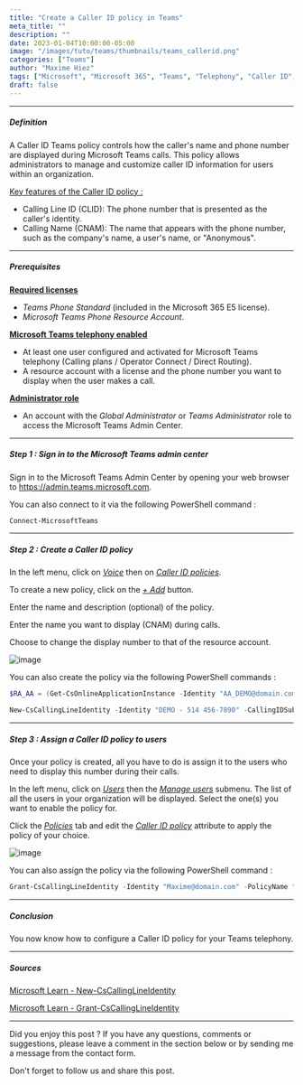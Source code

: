 ```yaml
---
title: "Create a Caller ID policy in Teams"
meta_title: ""
description: ""
date: 2023-01-04T10:00:00-05:00
image: "/images/tuto/teams/thumbnails/teams_callerid.png"
categories: ["Teams"]
author: "Maxime Hiez"
tags: ["Microsoft", "Microsoft 365", "Teams", "Telephony", "Caller ID", "Direct Routing", "Calling Plan", "Operator Connect", "PowerShell"]
draft: false
---
```

---

##### Definition
A Caller ID Teams policy controls how the caller's name and phone number are displayed during Microsoft Teams calls. This policy allows administrators to manage and customize caller ID information for users within an organization.

<u>Key features of the Caller ID policy :</u>
- Calling Line ID (CLID): The phone number that is presented as the caller's identity.
- Calling Name (CNAM): The name that appears with the phone number, such as the company's name, a user's name, or "Anonymous".

---

##### Prerequisites
**<u>Required licenses</u>**
- *Teams Phone Standard* (included in the Microsoft 365 E5 license).
- *Microsoft Teams Phone Resource Account*.

**<u>Microsoft Teams telephony enabled</u>**
- At least one user configured and activated for Microsoft Teams telephony (Calling plans / Operator Connect / Direct Routing).
- A resource account with a license and the phone number you want to display when the user makes a call.

**<u>Administrator role</u>**
- An account with the *Global Administrator* or *Teams Administrator* role to access the Microsoft Teams Admin Center.

---

##### Step 1 : Sign in to the Microsoft Teams admin center
Sign in to the Microsoft Teams Admin Center by opening your web browser to https://admin.teams.microsoft.com.

You can also connect to it via the following PowerShell command :
```powershell
Connect-MicrosoftTeams
```

---

##### Step 2 : Create a Caller ID policy
In the left menu, click on *<u>Voice</u>* then on *<u>Caller ID policies</u>*.

To create a new policy, click on the *<u>+ Add</u>* button.

Enter the name and description (optional) of the policy.

Enter the name you want to display (CNAM) during calls.

Choose to change the display number to that of the resource account.

![image](/images/teams/teams_callerid-001.png)

You can also create the policy via the following PowerShell commands :
```powershell
$RA_AA = (Get-CsOnlineApplicationInstance -Identity "AA_DEMO@domain.com").ObjectId

New-CsCallingLineIdentity -Identity "DEMO - 514 456-7890" -CallingIDSubstitute Resource -EnableUserOverride $false -ResourceAccount $RA_AA -CompanyName "Contoso"
```

---

##### Step 3 : Assign a Caller ID policy to users
Once your policy is created, all you have to do is assign it to the users who need to display this number during their calls.

In the left menu, click on *<u>Users</u>* then the *<u>Manage users</u>* submenu. The list of all the users in your organization will be displayed. Select the one(s) you want to enable the policy for.

Click the *<u>Policies</u>* tab and edit the *<u>Caller ID policy</u>* attribute to apply the policy of your choice.

![image](/images/teams/teams_callerid-002.png)

You can also assign the policy via the following PowerShell command :
```powershell
Grant-CsCallingLineIdentity -Identity "Maxime@domain.com" -PolicyName "DEMO - 514 456-7890"
```

---

##### Conclusion
You now know how to configure a Caller ID policy for your Teams telephony.

---

##### Sources
[Microsoft Learn - New-CsCallingLineIdentity](https://learn.microsoft.com/en-us/powershell/module/teams/new-cscallinglineidentity?view=teams-ps)

[Microsoft Learn - Grant-CsCallingLineIdentity](https://learn.microsoft.com/en-us/powershell/module/teams/grant-cscallinglineidentity?view=teams-ps)

---


Did you enjoy this post ? If you have any questions, comments or suggestions, please leave a comment in the section below or by sending me a message from the contact form.

Don't forget to follow us and share this post.